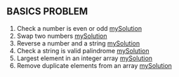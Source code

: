 ## BASICS PROBLEM

1. Check a number is even or odd [mySolution](https://github.com/ShuaibKhan786/dsa/blob/main/basics/problems/problem1.go)
2. Swap two numbers [mySolution](https://github.com/ShuaibKhan786/dsa/blob/main/basics/problems/problem1.go)
3. Reverse a number and a string [mySolution](https://github.com/ShuaibKhan786/dsa/blob/main/basics/problems/problem1.go)
4. Check a string is valid palindrome [mySolution](https://github.com/ShuaibKhan786/dsa/blob/main/basics/problems/problem1.go)
5. Largest element in an integer array [mySolution](https://github.com/ShuaibKhan786/dsa/blob/main/basics/problems/problem1.go)
6. Remove duplicate elements from an array [mySolution](https://github.com/ShuaibKhan786/dsa/blob/main/basics/problems/problem1.go)
